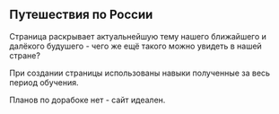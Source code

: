 ## Путешествия по России

Страница раскрывает актуальнейшую тему нашего ближайшего и далёкого будушего - чего же ещё такого можно увидеть в нашей стране?

При создании страницы использованы навыки полученные за весь период обучения.

Планов по дорабоке нет - сайт идеален.